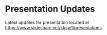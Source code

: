 # Presentation Updates

Latest updates for presentation located at https://www.slideshare.net/kksw1/presentations


